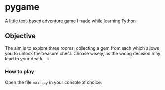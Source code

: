 # pygame
A little text-based adventure game I made while learning Python

## Objective
The aim is to explore three rooms, collecting a gem from each which allows you to unlock the treasure chest. Choose wisely, as the wrong decision may lead to your death... :skull:

 ### How to play
 Open the file `main.py` in your console of choice.
